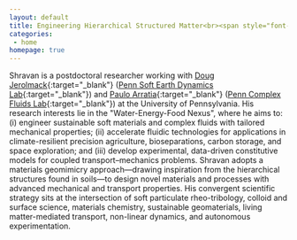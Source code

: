 ```yaml
---
layout: default
title: Engineering Hierarchical Structured Matter<br><span style="font-size:55%;"><b>Materials Geomimicry | Soft Matter Mechanics | Complex Fluid Dynamics
categories:
 - home
homepage: true
---
```

Shravan is a postdoctoral researcher working with [Doug Jerolmack](https://earth.sas.upenn.edu/people/douglas-j-jerolmack){:target="_blank"} ([Penn Soft Earth Dynamics Lab](https://pennsed.seas.upenn.edu/){:target="_blank"}) and [Paulo Arratia](https://directory.seas.upenn.edu/paulo-e-arratia/){:target="_blank"} ([Penn Complex Fluids Lab](https://arratia.seas.upenn.edu/){:target="_blank"}) at the University of Pennsylvania. His research interests lie in the "Water-Energy-Food Nexus", where he aims to: (i) engineer sustainable soft materials and complex fluids with tailored mechanical properties; (ii) accelerate fluidic technologies for applications in climate-resilient precision agriculture, bioseparations, carbon storage, and space exploration; and (iii) develop experimental, data-driven constitutive models for coupled transport–mechanics problems. Shravan adopts a materials geomimicry approach—drawing inspiration from the hierarchical structures found in soils—to design novel materials and processes with advanced mechanical and transport properties. His convergent scientific strategy sits at the intersection of soft particulate rheo-tribology, colloid and surface science, materials chemistry, sustainable geomaterials, living matter-mediated transport, non-linear dynamics, and autonomous experimentation.


